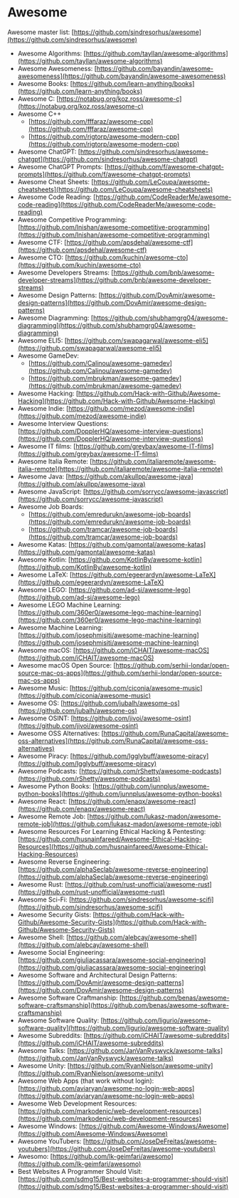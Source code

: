 # Awesome

Awesome master list: [https://github.com/sindresorhus/awesome](https://github.com/sindresorhus/awesome)

* Awesome Algorithms: [https://github.com/tayllan/awesome-algorithms](https://github.com/tayllan/awesome-algorithms)
* Awesome Awesomeness: [https://github.com/bayandin/awesome-awesomeness](https://github.com/bayandin/awesome-awesomeness)
* Awesome Books: [https://github.com/learn-anything/books](https://github.com/learn-anything/books)
* Awesome C: [https://notabug.org/koz.ross/awesome-c](https://notabug.org/koz.ross/awesome-c)
* Awesome C++
  * [https://github.com/fffaraz/awesome-cpp](https://github.com/fffaraz/awesome-cpp)
  * [https://github.com/rigtorp/awesome-modern-cpp](https://github.com/rigtorp/awesome-modern-cpp)
* Awesome ChatGPT: [https://github.com/sindresorhus/awesome-chatgpt](https://github.com/sindresorhus/awesome-chatgpt)
* Awesome ChatGPT Prompts: [https://github.com/f/awesome-chatgpt-prompts](https://github.com/f/awesome-chatgpt-prompts)
* Awesome Cheat Sheets: [https://github.com/LeCoupa/awesome-cheatsheets](https://github.com/LeCoupa/awesome-cheatsheets)
* Awesome Code Reading: [https://github.com/CodeReaderMe/awesome-code-reading](https://github.com/CodeReaderMe/awesome-code-reading)
* Awesome Competitive Programming: [https://github.com/lnishan/awesome-competitive-programming](https://github.com/lnishan/awesome-competitive-programming)
* Awesome CTF: [https://github.com/apsdehal/awesome-ctf](https://github.com/apsdehal/awesome-ctf)
* Awesome CTO: [https://github.com/kuchin/awesome-cto](https://github.com/kuchin/awesome-cto)
* Awesome Developers Streams: [https://github.com/bnb/awesome-developer-streams](https://github.com/bnb/awesome-developer-streams)
* Awesome Design Patterns: [https://github.com/DovAmir/awesome-design-patterns](https://github.com/DovAmir/awesome-design-patterns)
* Awesome Diagramming: [https://github.com/shubhamgrg04/awesome-diagramming](https://github.com/shubhamgrg04/awesome-diagramming)
* Awesome ELI5: [https://github.com/swapagarwal/awesome-eli5](https://github.com/swapagarwal/awesome-eli5)
* Awesome GameDev:
  * [https://github.com/Calinou/awesome-gamedev](https://github.com/Calinou/awesome-gamedev)
  * [https://github.com/mbrukman/awesome-gamedev](https://github.com/mbrukman/awesome-gamedev)
* Awesome Hacking: [https://github.com/Hack-with-Github/Awesome-Hacking](https://github.com/Hack-with-Github/Awesome-Hacking)
* Awesome Indie: [https://github.com/mezod/awesome-indie](https://github.com/mezod/awesome-indie)
* Awesome Interview Questions: [https://github.com/DopplerHQ/awesome-interview-questions](https://github.com/DopplerHQ/awesome-interview-questions)
* Awesome IT films: [https://github.com/greybax/awesome-IT-films](https://github.com/greybax/awesome-IT-films)
* Awesome Italia Remote: [https://github.com/italiaremote/awesome-italia-remote](https://github.com/italiaremote/awesome-italia-remote)
* Awesome Java: [https://github.com/akullpp/awesome-java](https://github.com/akullpp/awesome-java)
* Awesome JavaScript: [https://github.com/sorrycc/awesome-javascript](https://github.com/sorrycc/awesome-javascript)
* Awesome Job Boards:
  * [https://github.com/emredurukn/awesome-job-boards](https://github.com/emredurukn/awesome-job-boards)
  * [https://github.com/tramcar/awesome-job-boards](https://github.com/tramcar/awesome-job-boards)
* Awesome Katas: [https://github.com/gamontal/awesome-katas](https://github.com/gamontal/awesome-katas)
* Awesome Kotlin: [https://github.com/KotlinBy/awesome-kotlin](https://github.com/KotlinBy/awesome-kotlin)
* Awesome LaTeX: [https://github.com/egeerardyn/awesome-LaTeX](https://github.com/egeerardyn/awesome-LaTeX)
* Awesome LEGO: [https://github.com/ad-si/awesome-lego](https://github.com/ad-si/awesome-lego)
* Awesome LEGO Machine Learning: [https://github.com/360er0/awesome-lego-machine-learning](https://github.com/360er0/awesome-lego-machine-learning)
* Awesome Machine Learning: [https://github.com/josephmisiti/awesome-machine-learning](https://github.com/josephmisiti/awesome-machine-learning)
* Awesome macOS: [https://github.com/iCHAIT/awesome-macOS](https://github.com/iCHAIT/awesome-macOS)
* Awesome macOS Open Source: [https://github.com/serhii-londar/open-source-mac-os-apps](https://github.com/serhii-londar/open-source-mac-os-apps)
* Awesome Music: [https://github.com/ciconia/awesome-music](https://github.com/ciconia/awesome-music)
* Awesome OS: [https://github.com/jubalh/awesome-os](https://github.com/jubalh/awesome-os)
* Awesome OSINT: [https://github.com/jivoi/awesome-osint](https://github.com/jivoi/awesome-osint)
* Awesome OSS Alternatives: [https://github.com/RunaCapital/awesome-oss-alternatives](https://github.com/RunaCapital/awesome-oss-alternatives)
* Awesome Piracy: [https://github.com/Igglybuff/awesome-piracy](https://github.com/Igglybuff/awesome-piracy)
* Awesome Podcasts: [https://github.com/rShetty/awesome-podcasts](https://github.com/rShetty/awesome-podcasts)
* Awesome Python Books: [https://github.com/junnplus/awesome-python-books](https://github.com/junnplus/awesome-python-books)
* Awesome React: [https://github.com/enaqx/awesome-react](https://github.com/enaqx/awesome-react)
* Awesome Remote Job: [https://github.com/lukasz-madon/awesome-remote-job](https://github.com/lukasz-madon/awesome-remote-job)
* Awesome Resources For Learning Ethical Hacking & Pentesting: [https://github.com/husnainfareed/Awesome-Ethical-Hacking-Resources](https://github.com/husnainfareed/Awesome-Ethical-Hacking-Resources)
* Awesome Reverse Engineering: [https://github.com/alphaSeclab/awesome-reverse-engineering](https://github.com/alphaSeclab/awesome-reverse-engineering)
* Awesome Rust: [https://github.com/rust-unofficial/awesome-rust](https://github.com/rust-unofficial/awesome-rust)
* Awesome Sci-Fi: [https://github.com/sindresorhus/awesome-scifi](https://github.com/sindresorhus/awesome-scifi)
* Awesome Security Gists: [https://github.com/Hack-with-Github/Awesome-Security-Gists](https://github.com/Hack-with-Github/Awesome-Security-Gists)
* Awesome Shell: [https://github.com/alebcay/awesome-shell](https://github.com/alebcay/awesome-shell)
* Awesome Social Engineering: [https://github.com/giuliacassara/awesome-social-engineering](https://github.com/giuliacassara/awesome-social-engineering)
* Awesome Software and Architectural Design Patterns: [https://github.com/DovAmir/awesome-design-patterns](https://github.com/DovAmir/awesome-design-patterns)
* Awesome Software Craftmanship: [https://github.com/benas/awesome-software-craftsmanship](https://github.com/benas/awesome-software-craftsmanship)
* Awesome Software Quality: [https://github.com/ligurio/awesome-software-quality](https://github.com/ligurio/awesome-software-quality)
* Awesome Subreddits: [https://github.com/iCHAIT/awesome-subreddits](https://github.com/iCHAIT/awesome-subreddits)
* Awesome Talks: [https://github.com/JanVanRyswyck/awesome-talks](https://github.com/JanVanRyswyck/awesome-talks)
* Awesome Unity: [https://github.com/RyanNielson/awesome-unity](https://github.com/RyanNielson/awesome-unity)
* Awesome Web Apps (that work without login): [https://github.com/aviaryan/awesome-no-login-web-apps](https://github.com/aviaryan/awesome-no-login-web-apps)
* Awesome Web Development Resources: [https://github.com/markodenic/web-development-resources](https://github.com/markodenic/web-development-resources)
* Awesome Windows: [https://github.com/Awesome-Windows/Awesome](https://github.com/Awesome-Windows/Awesome)
* Awesome YouTubers: [https://github.com/JoseDeFreitas/awesome-youtubers](https://github.com/JoseDeFreitas/awesome-youtubers)
* Awesomo: [https://github.com/lk-geimfari/awesomo](https://github.com/lk-geimfari/awesomo)
* Best Websites A Programmer Should Visit: [https://github.com/sdmg15/Best-websites-a-programmer-should-visit](https://github.com/sdmg15/Best-websites-a-programmer-should-visit)
